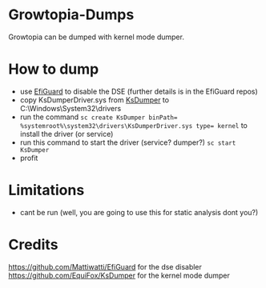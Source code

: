 # Growtopia-Dumps
Growtopia can be dumped with kernel mode dumper.

# How to dump
 - use [EfiGuard](https://github.com/Mattiwatti/EfiGuard) to disable the DSE (further details is in the EfiGuard repos)
 - copy KsDumperDriver.sys from [KsDumper](https://github.com/EquiFox/KsDumper) to C:\Windows\System32\drivers
 - run the command `sc create KsDumper binPath= %systemroot%\system32\drivers\KsDumperDriver.sys type= kernel` to install the driver (or service)
 - run this command to start the driver (service? dumper?) `sc start KsDumper`
 - profit

# Limitations
- cant be run (well, you are going to use this for static analysis dont you?)

# Credits
https://github.com/Mattiwatti/EfiGuard for the dse disabler <br>
https://github.com/EquiFox/KsDumper for the kernel mode dumper

